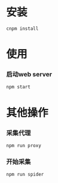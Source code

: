 # 安装
`cnpm install`

# 使用
### 启动web server
`npm start` 

# 其他操作
### 采集代理
`npm run proxy`

### 开始采集
`npm run spider`